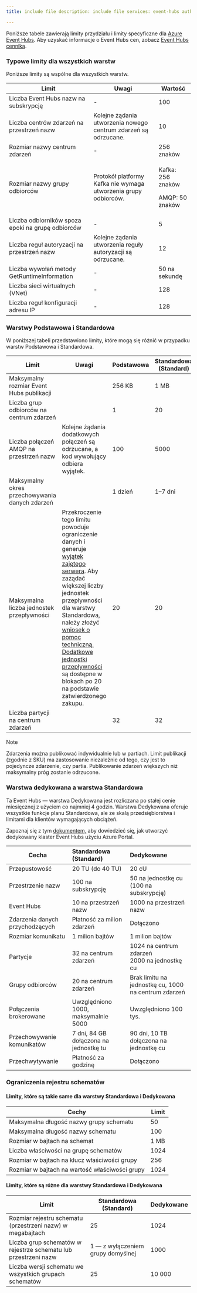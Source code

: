 ```yaml
---
title: include file description: include file services: event-hubs author: spelluru ms.service: event-hubs ms.topic: include ms.date: 03/31/2021 ms.author: spelluru ms.custom: "include file","fasttrack-edit","iot","event-hubs"

---
```


Poniższe tabele zawierają limity przydziału i limity specyficzne dla [Azure Event Hubs](https://azure.microsoft.com/services/event-hubs/). Aby uzyskać informacje o Event Hubs cen, zobacz [Event Hubs cennika](https://azure.microsoft.com/pricing/details/event-hubs/).

### <a name="common-limits-for-all-tiers"></a>Typowe limity dla wszystkich warstw
Poniższe limity są wspólne dla wszystkich warstw. 

| Limit |  Uwagi | Wartość |
| --- |  --- | --- |
| Liczba Event Hubs nazw na subskrypcję |- |100 |
| Liczba centrów zdarzeń na przestrzeń nazw | Kolejne żądania utworzenia nowego centrum zdarzeń są odrzucane. |10 |
| Rozmiar nazwy centrum zdarzeń |- | 256 znaków |
| Rozmiar nazwy grupy odbiorców | Protokół platformy Kafka nie wymaga utworzenia grupy odbiorców. | <p>Kafka: 256 znaków</p><p>AMQP: 50 znaków |
| Liczba odbiorników spoza epoki na grupę odbiorców |- |5 |
| Liczba reguł autoryzacji na przestrzeń nazw | Kolejne żądania utworzenia reguły autoryzacji są odrzucane.|12 |
| Liczba wywołań metody GetRuntimeInformation |  - | 50 na sekundę | 
| Liczba sieci wirtualnych (VNet) | - | 128 | 
| Liczba reguł konfiguracji adresu IP | - | 128 | 

### <a name="basic-vs-standard-tiers"></a>Warstwy Podstawowa i Standardowa
W poniższej tabeli przedstawiono limity, które mogą się różnić w przypadku warstw Podstawowa i Standardowa. 

| Limit | Uwagi | Podstawowa | Standardowa (Standard) |
|---|---|--|---|
| Maksymalny rozmiar Event Hubs publikacji| &nbsp; | 256 KB | 1 MB |
| Liczba grup odbiorców na centrum zdarzeń | &nbsp; |1 |20 |
| Liczba połączeń AMQP na przestrzeń nazw | Kolejne żądania dodatkowych połączeń są odrzucane, a kod wywołujący odbiera wyjątek. |100 |5000|
| Maksymalny okres przechowywania danych zdarzeń | &nbsp; |1 dzień |1–7 dni |
| Maksymalna liczba jednostek przepływności |Przekroczenie tego limitu powoduje ograniczenie danych i generuje [wyjątek zajętego serwera](/dotnet/api/microsoft.servicebus.messaging.serverbusyexception). Aby zażądać większej liczby jednostek przepływności dla warstwy Standardowa, należy złożyć [wniosek o pomoc techniczną.](../articles/azure-portal/supportability/how-to-create-azure-support-request.md) [Dodatkowe jednostki przepływności](../articles/event-hubs/event-hubs-auto-inflate.md) są dostępne w blokach po 20 na podstawie zatwierdzonego zakupu. |20 | 20 | 
| Liczba partycji na centrum zdarzeń | |32 | 32 | 

> [!NOTE]
>
> Zdarzenia można publikować indywidualnie lub w partiach. 
> Limit publikacji (zgodnie z SKU) ma zastosowanie niezależnie od tego, czy jest to pojedyncze zdarzenie, czy partia. Publikowanie zdarzeń większych niż maksymalny próg zostanie odrzucone.

### <a name="dedicated-tier-vs-standard-tier"></a>Warstwa dedykowana a warstwa Standardowa
Ta Event Hubs — warstwa Dedykowana jest rozliczana po stałej cenie miesięcznej z użyciem co najmniej 4 godzin. Warstwa Dedykowana oferuje wszystkie funkcje planu Standardowa, ale ze skalą przedsiębiorstwa i limitami dla klientów wymagających obciążeń. 

Zapoznaj się z tym [dokumentem,](../articles/event-hubs/event-hubs-dedicated-cluster-create-portal.md) aby dowiedzieć się, jak utworzyć dedykowany klaster Event Hubs użyciu Azure Portal.

| Cecha | Standardowa (Standard) | Dedykowane |
| --- |:---|:---|
| Przepustowość | 20 TU (do 40 TU) | 20 cU |
| Przestrzenie nazw |  100 na subskrypcję | 50 na jednostkę cu (100 na subskrypcję) |
| Event Hubs |  10 na przestrzeń nazw | 1000 na przestrzeń nazw |
| Zdarzenia danych przychodzących | Płatność za milion zdarzeń | Dołączono |
| Rozmiar komunikatu | 1 milion bajtów | 1 milion bajtów |
| Partycje | 32 na centrum zdarzeń | 1024 na centrum zdarzeń<br/>2000 na jednostkę cu |
| Grupy odbiorców | 20 na centrum zdarzeń | Brak limitu na jednostkę cu, 1000 na centrum zdarzeń |
| Połączenia brokerowane | Uwzględniono 1000, maksymalnie 5000 | Uwzględniono 100 tys. |
| Przechowywanie komunikatów | 7 dni, 84 GB dołączona na jednostkę tu | 90 dni, 10 TB dołączona na jednostkę cu |
| Przechwytywanie | Płatność za godzinę | Dołączono |


### <a name="schema-registry-limitations"></a>Ograniczenia rejestru schematów

#### <a name="limits-that-are-the-same-for-standard-and-dedicated-tiers"></a>Limity, które są takie same dla warstwy Standardowa i Dedykowana 
| Cechy | Limit | 
|---|---|
| Maksymalna długość nazwy grupy schematu | 50 |  
| Maksymalna długość nazwy schematu | 100 |    
| Rozmiar w bajtach na schemat | 1 MB |   
| Liczba właściwości na grupę schematów | 1024 |
| Rozmiar w bajtach na klucz właściwości grupy | 256 | 
| Rozmiar w bajtach na wartość właściwości grupy | 1024 | 


#### <a name="limits-that-are-different-for-standard-and-dedicated-tiers"></a>Limity, które są różne dla warstwy Standardowa i Dedykowana 

| Limit | Standardowa (Standard) | Dedykowane | 
|---|---|--|
| Rozmiar rejestru schematu (przestrzeni nazw) w megabajtach | 25 |  1024 |
| Liczba grup schematów w rejestrze schematu lub przestrzeni nazw | 1 — z wyłączeniem grupy domyślnej | 1000 |
| Liczba wersji schematu we wszystkich grupach schematów | 25 | 10 000 |